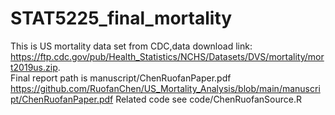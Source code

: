 # STAT5225_final_mortality
This is US mortality data set from CDC,data download link: https://ftp.cdc.gov/pub/Health_Statistics/NCHS/Datasets/DVS/mortality/mort2019us.zip.  
Final report path is manuscript/ChenRuofanPaper.pdf  https://github.com/RuofanChen/US_Mortality_Analysis/blob/main/manuscript/ChenRuofanPaper.pdf
Related code see code/ChenRuofanSource.R 
